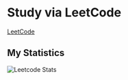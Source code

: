 # Study via LeetCode

[LeetCode](https://leetcode.com/problemset/all/)

## My Statistics
![Leetcode Stats](https://leetcode.card.workers.dev/?username=giraycoskun&theme=nord)